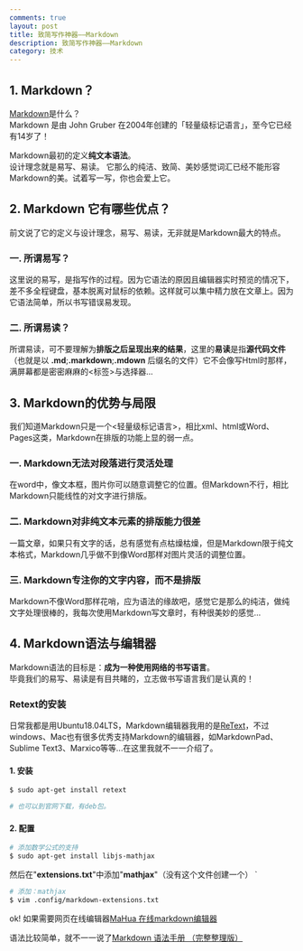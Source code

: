 ```yaml
---
comments: true
layout: post
title: 致简写作神器——Markdown
description: 致简写作神器——Markdown
category: 技术
---
```


## 1. Markdown？

[Markdown][1]是什么？  
Markdown 是由 John Gruber 在2004年创建的「轻量级标记语言」，至今它已经有14岁了！ 

Markdown最初的定义**纯文本语法**。  
设计理念就是易写、易读。
它那么的纯洁、致简、美妙感觉词汇已经不能形容Markdown的美。试着写一写，你也会爱上它。



## 2. Markdown 它有哪些优点？

前文说了它的定义与设计理念，易写、易读，无非就是Markdown最大的特点。

### 一. 所谓易写？

这里说的易写，是指写作的过程。因为它语法的原因且编辑器实时预览的情况下，差不多全程键盘，基本脱离对鼠标的依赖。这样就可以集中精力放在文章上。因为它语法简单，所以书写错误易发现。

### 二. 所谓易读？

所谓易读，可不要理解为**排版之后呈现出来的结果**，这里的**易读**是指**源代码文件**（也就是以 **.md**;**.markdown**;**.mdown** 后缀名的文件）它不会像写Html时那样，满屏幕都是密密麻麻的<标签>与选择器...

## 3. Markdown的优势与局限

我们知道Markdown只是一个<轻量级标记语言>，相比xml、html或Word、Pages这类，Markdown在排版的功能上显的弱一点。

### 一.  Markdown无法对段落进行灵活处理

在word中，像文本框，图片你可以随意调整它的位置。但Markdown不行，相比Markdown只能线性的对文字进行排版。

### 二. Markdown对非纯文本元素的排版能力很差

一篇文章，如果只有文字的话，总有感觉有点枯燥枯燥，但是Markdown限于纯文本格式，Markdown几乎做不到像Word那样对图片灵活的调整位置。

### 三. Markdown专注你的文字内容，而不是排版

Markdown不像Word那样花哨，应为语法的缘故吧，感觉它是那么的纯洁，做纯文字处理很棒的，我每次使用Markdown写文章时，有种很美妙的感觉...
## 4. Markdown语法与编辑器

Markdown语法的目标是：**成为一种使用网络的书写语言**。  
毕竟我们的易写、易读是有目共睹的，立志做书写语言我们是认真的！  
### Retext的安装
日常我都是用Ubuntu18.04LTS，Markdown编辑器我用的是[ReText][2]，不过windows、Mac也有很多优秀支持Markdown的编辑器，如MarkdownPad、Sublime Text3、Marxico等等...在这里我就不一一介绍了。

#### 1. 安装

```bash
$ sudo apt-get install retext

# 也可以到官网下载，有deb包。
```

#### 2. 配置

```bash
# 添加数学公式的支持
$ sudo apt-get install libjs-mathjax
```

然后在"**extensions.txt**"中添加"**mathjax**"（没有这个文件创建一个）  `

```bash
# 添加：mathjax
$ vim .config/markdown-extensions.txt
```

ok!  如果需要网页在线编辑器[MaHua 在线markdown编辑器][3]

语法比较简单，就不一一说了[Markdown 语法手册 （完整整理版）][4]

[1]: https://en.wikipedia.org/wiki/Markdown?achuan.io
[2]: https://pypi.org/project/ReText?achuan.io
[3]: https://www.zybuluo.com/mdeditor?achuan.io
[4]: http://www.360doc.com/content/16/1221/02/1489589_616432866.shtml?achuan.io